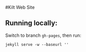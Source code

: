 #Kilt Web Site

## Running locally:

Switch to branch `gh-pages`, then run:

    jekyll serve -w --baseurl ''
    

